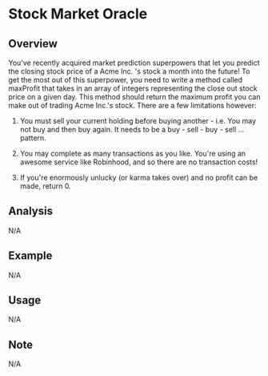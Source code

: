 # Stock Market Oracle 

Overview
---

You've recently acquired market prediction superpowers that let you predict the 
closing stock price of a Acme Inc. 's stock a month into the future! To get the 
most out of this superpower, you need to write a method called maxProfit that 
takes in an array of integers representing the close out stock price on a 
given day. This method should return the maximum profit you can make out 
of trading Acme Inc.'s stock. There are a few limitations however: 

1)  You must sell your current holding before buying another - i.e. You may not 
    buy and then buy again. It needs to be a buy - sell - buy - sell ... 
    pattern. 

2)  You may complete as many transactions as you like. You're using an awesome 
    service like Robinhood, and so there are no transaction costs!

3)  If you're enormously unlucky (or karma takes over) and no profit can be 
    made, return 0.

Analysis
---
N/A

Example
---
N/A

Usage
---
N/A

Note
---
N/A
